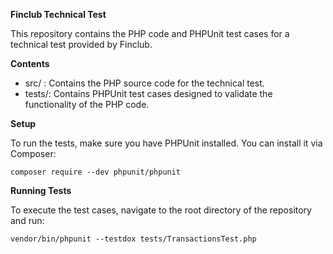 **Finclub Technical Test**

This repository contains the PHP code and PHPUnit test cases for a technical test provided by Finclub. 

**Contents**

 - src/ : Contains the PHP source code for the technical test.
 - tests/: Contains PHPUnit test cases designed to validate the functionality of the PHP code.

**Setup**

To run the tests, make sure you have PHPUnit installed. You can install it via Composer:

    composer require --dev phpunit/phpunit


**Running Tests**

To execute the test cases, navigate to the root directory of the repository and run:

    vendor/bin/phpunit --testdox tests/TransactionsTest.php

